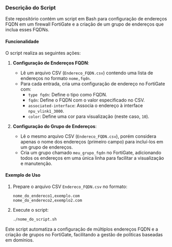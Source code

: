 ### Descrição do Script

Este repositório contém um script em Bash para configuração de endereços FQDN em um firewall FortiGate e a criação de um grupo de endereços que inclua esses FQDNs.

#### Funcionalidade

O script realiza as seguintes ações:

1. **Configuração de Endereços FQDN**:
   - Lê um arquivo CSV (`Endereco_FQDN.csv`) contendo uma lista de endereços no formato `nome,fqdn`.
   - Para cada entrada, cria uma configuração de endereço no FortiGate com:
     - `type fqdn`: Define o tipo como FQDN.
     - `fqdn`: Define o FQDN com o valor especificado no CSV.
     - `associated-interface`: Associa o endereço à interface `npu_vlink1_3000`.
     - `color`: Define uma cor para visualização (neste caso, `10`).
  
2. **Configuração do Grupo de Endereços**:
   - Lê o mesmo arquivo CSV (`Endereco_FQDN.csv`), porém considera apenas o nome dos endereços (primeiro campo) para incluí-los em um grupo de endereços.
   - Cria um grupo chamado `meu_grupo_fqdn` no FortiGate, adicionando todos os endereços em uma única linha para facilitar a visualização e manutenção.
  
#### Exemplo de Uso

1. Prepare o arquivo CSV `Endereco_FQDN.csv` no formato:
   ```csv
   nome_do_endereco1,exemplo.com
   nome_do_endereco2,exemplo2.com
   ```
2. Execute o script:
   ```bash
   ./nome_do_script.sh
   ```

Este script automatiza a configuração de múltiplos endereços FQDN e a criação de grupos no FortiGate, facilitando a gestão de políticas baseadas em domínios.
